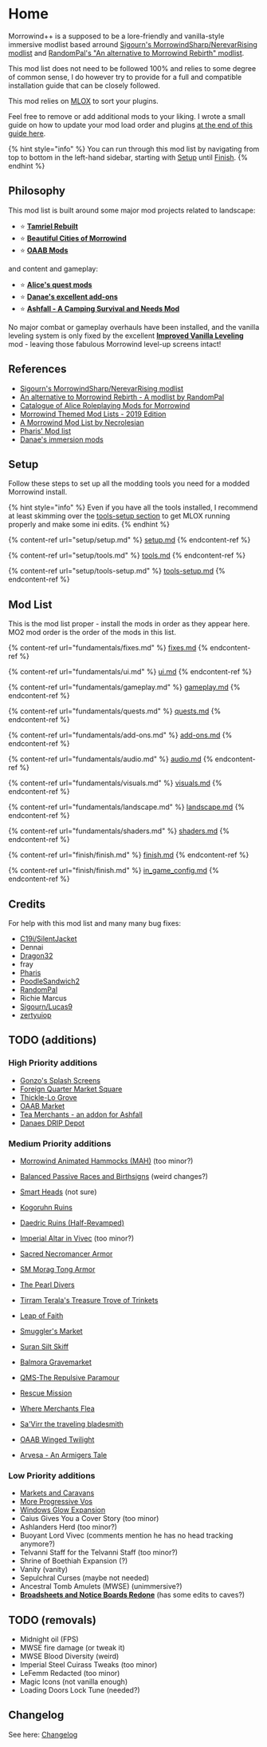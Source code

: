 # Home

Morrowind++ is a supposed to be a lore-friendly and vanilla-style immersive modlist based arround [Sigourn's MorrowindSharp/NerevarRising modlist](https://github.com/Sigourn/nerevarrising/blob/master/main.md) and [RandomPal's "An alternative to Morrowind Rebirth" modlist](https://www.nexusmods.com/morrowind/mods/48812).

This mod list does not need to be followed 100% and relies to some degree of common sense, I do however try to provide for a full and compatible installation guide that can be closely followed.

This mod relies on [MLOX](setup/tools.md#⭐-mlox-ruleshttpsgithubcommloxmloxreleasestagv10) to sort your plugins.

Feel free to remove or add additional mods to your liking. I wrote a small guide on how to update your mod load order and plugins [at the end of this guide here](finish/finish.md).

{% hint style="info" %}
You can run through this mod list by navigating from top to bottom in the left-hand sidebar, starting with [Setup](./setup/setup.md) until [Finish](./finish/finish.md).
{% endhint %}

## Philosophy

This mod list is built around some major mod projects related to landscape:

* ⭐ [**Tamriel Rebuilt**](https://www.nexusmods.com/morrowind/mods/42145)
* ⭐ [**Beautiful Cities of Morrowind**](https://www.nexusmods.com/morrowind/mods/49231)
* ⭐ [**OAAB Mods**](https://www.nexusmods.com/morrowind/mods/49042)

and content and gameplay:

* ⭐ [**Alice's quest mods**](https://www.nexusmods.com/morrowind/users/4709296)
* ⭐ [**Danae's excellent add-ons**](https://www.nexusmods.com/morrowind/users/1233897)
* ⭐ [**Ashfall - A Camping Survival and Needs Mod**](https://www.nexusmods.com/morrowind/mods/49057)

No major combat or gameplay overhauls have been installed, and the vanilla leveling system is only fixed by the excellent [**Improved Vanilla Leveling**](https://www.nexusmods.com/morrowind/mods/48065) mod - leaving those fabulous Morrowind level-up screens intact!

## References

* [Sigourn's MorrowindSharp/NerevarRising modlist](https://github.com/Sigourn/nerevarrising/blob/master/main.md)
* [An alternative to Morrowind Rebirth - A modlist by RandomPal](https://www.nexusmods.com/morrowind/mods/48812)
* [Catalogue of Alice Roleplaying Mods for Morrowind](https://alicemorrowindmods.wordpress.com/2021/06/03/catalogue-of-alice-roleplaying-mods-for-morrowind/)
* [Morrowind Themed Mod Lists - 2019 Edition](https://github.com/Lucevar/mw-immersion-mods)
* [A Morrowind Mod List by Necrolesian](https://github.com/Necrolesian/morrowind-mod-list)
* [Pharis' Mod list](https://github.com/PharisMods/pharis-mod-list)
* [Danae's immersion mods](https://danaeplays.thenet.sk/modlist-little-things-that-go-a-long-way-immersive-mods/)

## Setup

Follow these steps to set up all the modding tools you need for a modded Morrowind install.

{% hint style="info" %}
Even if you have all the tools installed, I recommend at least skimming over the [tools-setup section](setup/tools-setup.md) to get MLOX running properly and make some ini edits.
{% endhint %}

{% content-ref url="setup/setup.md" %}
[setup.md](setup/setup.md)
{% endcontent-ref %}

{% content-ref url="setup/tools.md" %}
[tools.md](setup/tools.md)
{% endcontent-ref %}

{% content-ref url="setup/tools-setup.md" %}
[tools-setup.md](setup/tools-setup.md)
{% endcontent-ref %}

## Mod List

This is the mod list proper - install the mods in order as they appear here. MO2 mod order is the order of the mods in this list.

{% content-ref url="fundamentals/fixes.md" %}
[fixes.md](fundamentals/fixes.md)
{% endcontent-ref %}

{% content-ref url="fundamentals/ui.md" %}
[ui.md](fundamentals/ui.md)
{% endcontent-ref %}

{% content-ref url="fundamentals/gameplay.md" %}
[gameplay.md](fundamentals/gameplay.md)
{% endcontent-ref %}

{% content-ref url="fundamentals/quests.md" %}
[quests.md](fundamentals/quests.md)
{% endcontent-ref %}

{% content-ref url="fundamentals/add-ons.md" %}
[add-ons.md](fundamentals/add-ons.md)
{% endcontent-ref %}

{% content-ref url="fundamentals/audio.md" %}
[audio.md](fundamentals/audio.md)
{% endcontent-ref %}

{% content-ref url="fundamentals/visuals.md" %}
[visuals.md](fundamentals/visuals.md)
{% endcontent-ref %}

{% content-ref url="fundamentals/landscape.md" %}
[landscape.md](fundamentals/landscape.md)
{% endcontent-ref %}

{% content-ref url="fundamentals/shaders.md" %}
[shaders.md](fundamentals/shaders.md)
{% endcontent-ref %}

{% content-ref url="finish/finish.md" %}
[finish.md](finish/finish.md)
{% endcontent-ref %}

{% content-ref url="finish/finish.md" %}
[in_game_config.md](finish/in_game_config.md)
{% endcontent-ref %}

## Credits

For help with this mod list and many many bug fixes:

* [C19i/SilentJacket](https://www.nexusmods.com/morrowind/users/7006096)
* Dennai
* [Dragon32](https://www.nexusmods.com/morrowind/users/2553)
* fray
* [Pharis](https://github.com/PharisMods/pharis-mod-list)
* [PoodleSandwich2](https://www.nexusmods.com/morrowind/users/45710542)
* [RandomPal](https://www.nexusmods.com/morrowind/users/59284071)
* Richie Marcus
* [Sigourn/Lucas9](https://www.nexusmods.com/morrowind/users/14600469)
* [zertyuiop](https://github.com/rfuzzo/MorrowindPlusPlus/issues/2)

## TODO (additions)

### High Priority additions

* [Gonzo's Splash Screens](https://www.nexusmods.com/morrowind/mods/51667)
* [Foreign Quarter Market Square](https://www.nexusmods.com/morrowind/mods/51700)
* [Thickle-Lo Grove](https://www.nexusmods.com/morrowind/mods/51689)
* [OAAB Market](https://www.nexusmods.com/morrowind/mods/51687)
* [Tea Merchants - an addon for Ashfall](https://www.nexusmods.com/morrowind/mods/51656)
* [Danaes DRIP Depot](https://www.nexusmods.com/morrowind/mods/51645)

### Medium Priority additions

* [Morrowind Animated Hammocks (MAH)](https://www.nexusmods.com/morrowind/mods/49767) (too minor?)
* [Balanced Passive Races and Birthsigns](https://www.nexusmods.com/morrowind/mods/47782) (weird changes?)
* [Smart Heads](https://www.nexusmods.com/morrowind/mods/50098) (not sure)
* [Kogoruhn Ruins](https://www.nexusmods.com/morrowind/mods/44034)
* [Daedric Ruins (Half-Revamped)](https://www.nexusmods.com/morrowind/mods/51674)
* [Imperial Altar in Vivec](https://www.nexusmods.com/morrowind/mods/50273) (too minor?)

* [Sacred Necromancer Armor](https://www.nexusmods.com/morrowind/mods/51651)
* [SM Morag Tong Armor](https://www.nexusmods.com/morrowind/mods/50953)

* [The Pearl Divers](https://www.nexusmods.com/morrowind/mods/51703)
* [Tirram Terala's Treasure Trove of Trinkets](https://www.nexusmods.com/morrowind/mods/51699)
* [Leap of Faith](https://www.nexusmods.com/morrowind/mods/51702)
* [Smuggler's Market](https://www.nexusmods.com/morrowind/mods/51698)
* [Suran Silt Skiff](https://www.nexusmods.com/morrowind/mods/51697)
* [Balmora Gravemarket](https://www.nexusmods.com/morrowind/mods/51696)
* [QMS-The Repulsive Paramour](https://www.nexusmods.com/morrowind/mods/51694)
* [Rescue Mission](https://www.nexusmods.com/morrowind/mods/51693)
* [Where Merchants Flea](https://www.nexusmods.com/morrowind/mods/51691)
* [Sa'Virr the traveling bladesmith](https://www.nexusmods.com/morrowind/mods/51684)

* [OAAB Winged Twilight](https://www.nexusmods.com/morrowind/mods/51643)
* [Arvesa - An Armigers Tale](https://www.nexusmods.com/morrowind/mods/50306)

### Low Priority additions

* [Markets and Caravans](https://www.nexusmods.com/morrowind/mods/51704)
* [More Progressive Vos](https://www.nexusmods.com/morrowind/mods/51701)
* [Windows Glow Expansion](https://www.nexusmods.com/morrowind/mods/42271)
* Caius Gives You a Cover Story (too minor)
* Ashlanders Herd (too minor?)
* Buoyant Lord Vivec (comments mention he has no head tracking anymore?)
* Telvanni Staff for the Telvanni Staff (too minor?)
* Shrine of Boethiah Expansion (?)
* Vanity (vanity)
* Sepulchral Curses (maybe not needed)
* Ancestral Tomb Amulets (MWSE) (unimmersive?)
* [**Broadsheets and Notice Boards Redone**](https://www.nexusmods.com/morrowind/mods/50999) (has some edits to caves?)

## TODO (removals)

* Midnight oil (FPS)
* MWSE fire damage (or tweak it)
* MWSE Blood Diversity (weird)
* Imperial Steel Cuirass Tweaks (too minor)
* LeFemm Redacted (too minor)
* Magic Icons (not vanilla enough)
* Loading Doors Lock Tune (needed?)

## Changelog

See here: [Changelog](CHANGELOG.md)

